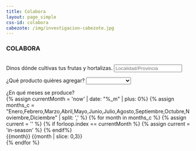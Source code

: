 ```yaml
---
title: Colabora
layout: page_simple
css-id: colabora
cabezote: /img/investigacion-cabezote.jpg
---
```


### COLABORA

<br>

<form>
<div class="row control-group">
  <div class="form-group col-xs-12 floating-label-form-group controls">
    <label>Dinos dónde cultivas tus frutas y hortalizas.</label>
    <input type="text" name="localidad" class="form-control" placeholder="Localidad/Provincia" id="localidad" required data-validation-required-message="Por favor ingresa tú localidad">
    <p class="help-block text-danger"></p>
  </div>
</div>
<div class="row control-group product-filter">
  <div class="form-group col-xs-12 floating-label-form-group controls">
    <label>¿Qué producto quiéres agregar?</label>
    <select name="producto[]" placeholder="Filtrar por producto" class="form-control">
        <option></option>
      {% assign products = site.data.products | sort %}
      {% for product_hash in products %}
        {% assign product = product_hash[1] %}
        <option value="{{forloop.index}}">{{product.name}}</option>
      {% endfor %}
    </select>  <p class="help-block text-danger"></p>
  </div>
</div>
<div class="row control-group">
  <div class="form-group col-xs-12 floating-label-form-group controls">
    <label>¿En qué meses se produce?</label><br>
      {% assign currentMonth = 'now' | date: "%_m" | plus: 0%}
      {% assign months_c = "Enero,Febrero,Marzo,Abril,Mayo,Junio,Julio,Agosto,Septiembre,Octubre,Noviembre,Diciembre" | split: ',' %}
      {% for month in months_c %}
        {% assign current = '' %}
        {% if forloop.index == currentMonth %}
          {% assign current = 'in-season' %}
        {% endif%}
        <div class="col-md-2 col-xs-3 month-container {{current}}">
          <span class="desktop text-center month " data-month="{{month | slice: 0,3}}">{{month}}</span>
          <span class="mobile text-center month " data-month="{{month | slice: 0,3}}">{{month | slice: 0,3}}</span>
          <i class="fa fa-hourglass-start"></i>
          <i class="fa fa-hourglass-end"></i>
          <input type="hidden" name="{{month | slice:0,3}}" value="X">
        </div>
        {% endfor %}
    <p class="help-block text-danger"></p>
  </div>
</div>
</form>
